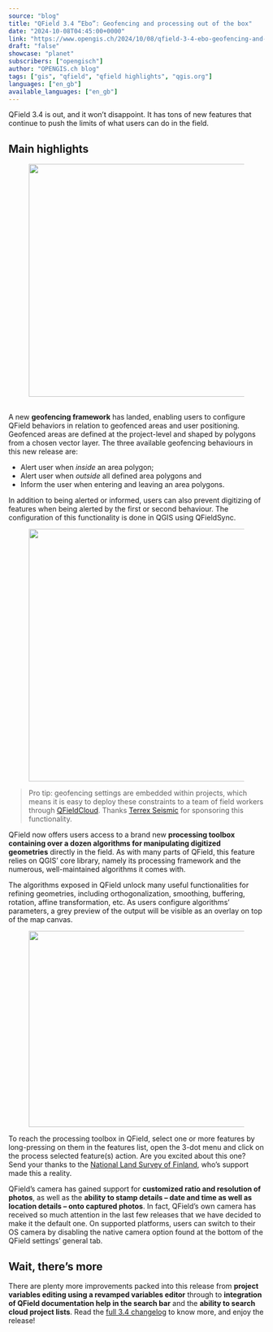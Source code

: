 ```yaml
---
source: "blog"
title: "QField 3.4 “Ebo”: Geofencing and processing out of the box"
date: "2024-10-08T04:45:00+0000"
link: "https://www.opengis.ch/2024/10/08/qfield-3-4-ebo-geofencing-and-processing-out-of-the-box/"
draft: "false"
showcase: "planet"
subscribers: ["opengisch"]
author: "OPENGIS.ch blog"
tags: ["gis", "qfield", "qfield highlights", "qgis.org"]
languages: ["en_gb"]
available_languages: ["en_gb"]
---
```


<p>QField 3.4 is out, and it won’t disappoint. It has tons of new features that continue to push the limits of what users can do in the field.</p>



<h2 class="wp-block-heading">Main highlights</h2>



<figure class="wp-block-image size-large"><img alt="" class="wp-image-15064" height="458" src="https://i0.wp.com/www.opengis.ch/wp-content/uploads/2024/10/34.png?resize=750%2C458&#038;ssl=1" width="750" /></figure>



<p><br />A new <strong>geofencing framework</strong> has landed, enabling users to configure QField behaviors in relation to geofenced areas and user positioning. Geofenced areas are defined at the project-level and shaped by polygons from a chosen vector layer. The three available geofencing behaviours in this new release are:</p>



<ul class="wp-block-list">
<li>Alert user when <em>inside</em> an area polygon;</li>



<li>Alert user when <em>outside</em> all defined area polygons and</li>



<li>Inform the user when entering and leaving an area polygons.</li>
</ul>



<p>In addition to being alerted or informed, users can also prevent digitizing of features when being alerted by the first or second behaviour. The configuration of this functionality is done in QGIS using QFieldSync.</p>



<figure class="wp-block-image size-full"><img alt="" class="wp-image-15065" height="497" src="https://i0.wp.com/www.opengis.ch/wp-content/uploads/2024/10/geofencing_settings.png?resize=750%2C497&#038;ssl=1" width="750" /></figure>



<blockquote class="wp-block-quote is-layout-flow wp-block-quote-is-layout-flow">
<p><span style="margin: 0px; padding: 0px;">Pro tip: geofencing settings are embedded within projects, which means it is easy to deploy these constraints to a team of field workers through <a href="https://qfield.cloud/" rel="noopener" target="_blank">QFieldCloud</a>. Thanks <a href="https://www.terrexseismic.com/" rel="noopener" target="_blank">Terrex Seismic</a> for sponsoring</span> this functionality.</p>
</blockquote>



<p>QField now offers users access to a brand new <strong>processing toolbox containing over a dozen algorithms </strong><span style="margin: 0px; padding: 0px;"><strong>for manipulating digitized geometries</strong> directly </span>in the field. As with many parts of QField, this feature relies on QGIS’ core library, namely its processing framework and the numerous, well-maintained algorithms it comes with.</p>



<p>The algorithms exposed in QField unlock many useful functionalities for refining geometries, including orthogonalization, smoothing, buffering, rotation, affine transformation, etc. As users configure algorithms’ parameters, a grey preview of the output will be visible as an overlay on top of the map canvas.</p>



<figure class="wp-block-image size-full"><img alt="" class="wp-image-15066" height="386" src="https://i0.wp.com/www.opengis.ch/wp-content/uploads/2024/10/ortho_alg.png?resize=750%2C386&#038;ssl=1" width="750" /></figure>



<p>To reach the processing toolbox in QField, select one or more features by long-pressing on them in the features list, open the 3-dot menu and click on the process selected feature(s) action. Are you excited about this one? Send your thanks to the <a href="https://www.maanmittauslaitos.fi/">National Land Survey of Finland</a>, who’s support made this a reality.</p>



<p>QField’s camera has gained support for <strong>customized ratio and resolution of photos</strong>, as well as the <strong>ability to stamp details – date and time as well as location details &#8211; onto captured photos</strong>. In fact, QField’s own camera has received so much attention in the last few releases that we have decided to make it the default one. On supported platforms, users can switch to their OS camera by disabling the native camera option found at the bottom of the QField settings’ general tab.</p>



<h2 class="wp-block-heading">Wait, there&#8217;s more</h2>



<p>There are plenty more improvements packed into this release from <strong>project variables editing using a revamped variables editor</strong> through to <strong>integration of QField documentation help in the search bar</strong> and the <strong>ability to search cloud project lists</strong>. Read the <a href="https://github.com/opengisch/QField/releases/tag/v3.4.0">full 3.4 changelog</a> to know more, and enjoy the release!</p>
